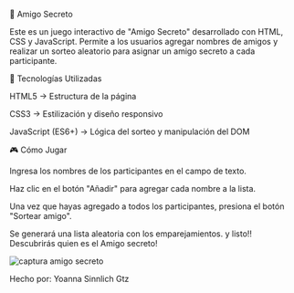 🎁 Amigo Secreto

Este es un juego interactivo de "Amigo Secreto" desarrollado con HTML, CSS y JavaScript. Permite a los usuarios agregar nombres de amigos y realizar un sorteo aleatorio para asignar un amigo secreto a cada participante.

🚀 Tecnologías Utilizadas

HTML5 → Estructura de la página

CSS3 → Estilización y diseño responsivo

JavaScript (ES6+) → Lógica del sorteo y manipulación del DOM

🎮 Cómo Jugar

Ingresa los nombres de los participantes en el campo de texto.

Haz clic en el botón "Añadir" para agregar cada nombre a la lista.

Una vez que hayas agregado a todos los participantes, presiona el botón "Sortear amigo". 

Se generará una lista aleatoria con los emparejamientos.
y listo!! Descubrirás quien es el Amigo secreto! 

![captura amigo secreto](https://github.com/user-attachments/assets/70d015cf-8382-4480-a6da-79ce13847abe)




Hecho por:
Yoanna Sinnlich Gtz
